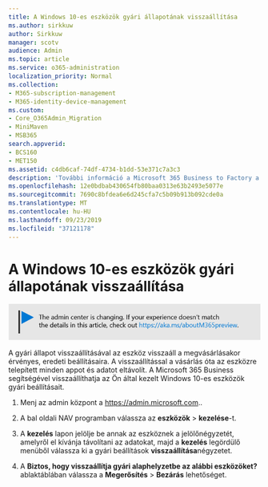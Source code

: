 ```yaml
---
title: A Windows 10-es eszközök gyári állapotának visszaállítása
ms.author: sirkkuw
author: Sirkkuw
manager: scotv
audience: Admin
ms.topic: article
ms.service: o365-administration
localization_priority: Normal
ms.collection:
- M365-subscription-management
- M365-identity-device-management
ms.custom:
- Core_O365Admin_Migration
- MiniMaven
- MSB365
search.appverid:
- BCS160
- MET150
ms.assetid: c4db6caf-74df-4734-b1dd-53e371c7a3c3
description: 'További információ a Microsoft 365 Business to Factory a Windows 10-eszközök alaphelyzetbe állítására. '
ms.openlocfilehash: 12e0bdbab430654fb80baa0313e63b2493e5077e
ms.sourcegitcommit: 7690c8bfdea6e6d245cfa7c5b09b913b092cde0a
ms.translationtype: MT
ms.contentlocale: hu-HU
ms.lasthandoff: 09/23/2019
ms.locfileid: "37121178"
---
```

# <a name="reset-windows-10-devices-to-their-factory-settings"></a>A Windows 10-es eszközök gyári állapotának visszaállítása

[![Label, hogy tudd, az admin központ változik, és találsz további részleteket a aka.ms/aboutM365preview.](media/m365admincenterchanging.png)](https://docs.microsoft.com/office365/admin/microsoft-365-admin-center-preview)

A gyári állapot visszaállításával az eszköz visszaáll a megvásárlásakor érvényes, eredeti beállításaira. A visszaállítással a vásárlás óta az eszközre telepített minden appot és adatot eltávolít. A Microsoft 365 Business segítségével visszaállíthatja az Ön által kezelt Windows 10-es eszközök gyári beállításait.
  
1. Menj az admin központ a <a href="https://go.microsoft.com/fwlink/p/?linkid=837890" target="_blank">https://admin.microsoft.com</a>.. 
    
2. A bal oldali NAV programban válassza az **eszközök** \> **kezelése**-t.

3. A **kezelés** lapon jelölje be annak az eszköznek a jelölőnégyzetét, amelyről el kívánja távolítani az adatokat, majd a **kezelés** legördülő menüből válassza ki a gyári beállítások **visszaállítása**négyzetet.
    
4. A **Biztos, hogy visszaállítja gyári alaphelyzetbe az alábbi eszközöket?** ablaktáblában válassza a **Megerősítés** \> **Bezárás** lehetőséget.
    
  

